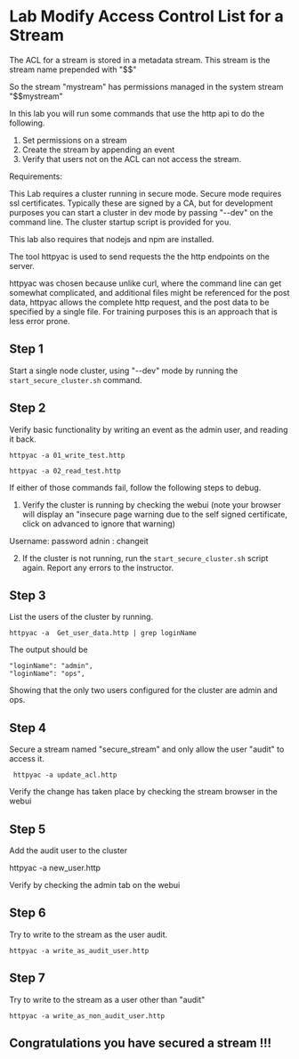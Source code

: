 # Lab Modify Access Control List for a Stream

The ACL for a stream is stored in a metadata stream. This stream is the stream name prepended with "$$"

So the stream "mystream" has permissions managed in the system stream "$$mystream"

In this lab you will run some commands that use the http api to do the following.

1. Set permissions on a stream
2. Create the stream by appending an event
3. Verify that users not on the ACL can not access the stream.

Requirements:

This Lab requires a cluster running in secure mode. Secure mode requires ssl certificates. Typically these are signed by a CA, but for development purposes you can start a cluster in dev mode by passing "--dev" on the command line. The cluster startup script is provided for you.

This lab also requires that nodejs and npm are installed.

The tool httpyac is used to send requests the the http endpoints on the server.

httpyac was chosen because unlike curl, where the command line can get somewhat complicated, and additional files might be referenced for the post data, httpyac allows the complete http request, and the post data to be specified by a single file. For training purposes this is an approach that is less error prone.

## Step 1

Start a single node cluster, using "--dev" mode by running the ```start_secure_cluster.sh``` command.

## Step 2

Verify basic functionality by writing an event as the admin user, and reading it back.

```httpyac -a 01_write_test.http```

```httpyac -a 02_read_test.http```

If either of those commands fail, follow the following steps to debug.

1. Verify the cluster is running by checking the webui (note your browser will display an "insecure page warning due to the self signed certificate, click on advanced to ignore that warning)

Username: password
adnin   : changeit

2. If the cluster is not running, run the ```start_secure_cluster.sh``` script again. Report any errors to the instructor.

## Step 3

List the users of the cluster by running.

```httpyac -a  Get_user_data.http | grep loginName```

The output should be

```
"loginName": "admin",
"loginName": "ops",

```
Showing that the only two users configured for the cluster are admin and ops.

## Step 4

Secure a stream named "secure_stream" and only allow the user "audit" to access it.

```  httpyac -a update_acl.http ```

Verify the change has taken place by checking the stream browser in the webui

## Step 5

Add the audit user to the cluster

httpyac -a new_user.http

Verify by checking the admin tab on the webui

## Step 6

Try to write to the stream as the user audit.

```
httpyac -a write_as_audit_user.http

```

## Step 7

Try to write to the stream as a user other than "audit"

```
httpyac -a write_as_non_audit_user.http
```

## Congratulations you have secured a stream !!!